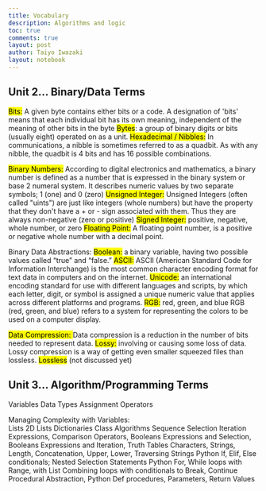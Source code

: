 ```yaml
---
title: Vocabulary
description: Algorithms and logic
toc: true
comments: true
layout: post
author: Taiyo Iwazaki
layout: notebook
---
```


Unit 2… Binary/Data Terms
---------------
<mark>Bits:</mark> A given byte contains either bits or a code. A designation of 'bits' means that each individual bit has its own meaning, independent of the meaning of other bits in the byte
<mark>Bytes</mark>: a group of binary digits or bits (usually eight) operated on as a unit.
<mark>Hexadecimal / Nibbles:</mark> In communications, a nibble is sometimes referred to as a quadbit. As with any nibble, the quadbit is 4 bits and has 16 possible combinations.

<mark>Binary Numbers:</mark> According to digital electronics and mathematics, a binary number is defined as a number that is expressed in the binary system or base 2 numeral system. It describes numeric values by two separate symbols; 1 (one) and 0 (zero)
<mark>Unsigned Integer:</mark> Unsigned Integers (often called "uints") are just like integers (whole numbers) but have the property that they don't have a + or - sign associated with them. Thus they are always non-negative (zero or positive)
<mark>Signed Integer:</mark> positive, negative, whole number, or zero
<mark>Floating Point:</mark> A floating point number, is a positive or negative whole number with a decimal point.

Binary Data Abstractions: 
<mark>Boolean:</mark> a binary variable, having two possible values called “true” and “false.”
<mark>ASCII:</mark> ASCII (American Standard Code for Information Interchange) is the most common character encoding format for text data in computers and on the internet.
<mark>Unicode:</mark> an international encoding standard for use with different languages and scripts, by which each letter, digit, or symbol is assigned a unique numeric value that applies across different platforms and programs.
<mark>RGB:</mark>
red, green, and blue
RGB (red, green, and blue) refers to a system for representing the colors to be used on a computer display. 

<mark>Data Compression: </mark>Data compression is a reduction in the number of bits needed to represent data.
<mark>Lossy:</mark> involving or causing some loss of data. Lossy compression is a way of getting even smaller squeezed files than lossless. 
<mark>Lossless</mark> (not discussed yet)

Unit 3… Algorithm/Programming Terms
-------------------
Variables
Data Types
Assignment Operators

Managing Complexity with Variables:  
Lists
2D Lists
Dictionaries
Class
Algorithms
Sequence
Selection
Iteration
Expressions, Comparison Operators, Booleans Expressions and Selection, Booleans Expressions and Iteration, Truth Tables
Characters, Strings, Length, Concatenation, Upper, Lower, Traversing Strings
Python If, Elif, Else conditionals; Nested Selection Statements
Python For, While loops with Range, with List
Combining loops with conditionals to Break, Continue
Procedural Abstraction, Python Def procedures, Parameters, Return Values